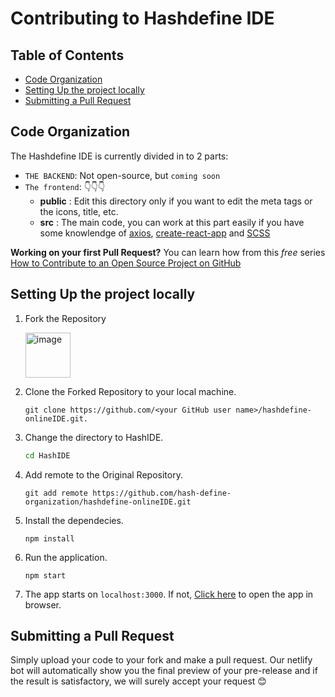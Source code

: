 # Contributing to Hashdefine IDE

## Table of Contents

- [Code Organization](#code-organization)
- [Setting Up the project locally](#setting-up-the-project-locally)
- [Submitting a Pull Request](#submitting-a-pull-request)


## Code Organization

The Hashdefine IDE is currently divided in to 2 parts:

- `THE BACKEND`: Not open-source, but `coming soon`
- `The frontend`: 👇👇👇
  - **public** : Edit this directory only if you want to edit the meta tags or the icons, title, etc.
  - **src** : The main code, you can work at this part easily if you have some knowlendge of [axios](https://axios-http.com/), [create-react-app](https://create-react-app.dev/) and [SCSS](https://sass-lang.com/)


**Working on your first Pull Request?** You can learn how from this _free_
series
[How to Contribute to an Open Source Project on GitHub](https://egghead.io/series/how-to-contribute-to-an-open-source-project-on-github)

## Setting Up the project locally

1. Fork the Repository

	<img width="72" alt="image" src="https://user-images.githubusercontent.com/71627983/151713658-7e9576d0-f373-4e6a-a60a-e3d58b3b38c8.png">

2. Clone the Forked Repository to your local machine.
	```
	git clone https://github.com/<your GitHub user name>/hashdefine-onlineIDE.git.
	```

3. Change the directory to HashIDE.
	```bash
	cd HashIDE
	```

4. Add remote to the Original Repository.
	```
	git add remote https://github.com/hash-define-organization/hashdefine-onlineIDE.git
	```

5. Install the dependecies.
	```node
	npm install
	```

6. Run the application.
	```node
	npm start
	```

7. The app starts on `localhost:3000`. If not, [Click here](http://localhost:3000) to open the app in browser.

## Submitting a Pull Request

Simply upload your code to your fork and make a pull request. Our netlify bot will automatically show you the final preview of your pre-release and if the result is satisfactory, we will surely accept your request 😊
